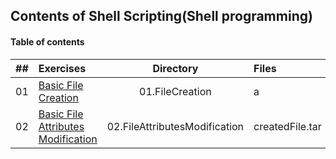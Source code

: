 ## Contents of Shell Scripting(Shell programming)

#### Table of contents

|  ##  | Exercises                                                                                                                                      |Directory                      | Files           |
|:----:|:-----------------------------------------------------------------------------------------------------------------------------------------------|:-----------------------------:|:----------------|
|  01  | [Basic File Creation](https://github.com/garlicvread/Shell_Scripting/tree/main/ShellScripts/01.FileCreation/File)                              |01.FileCreation                | a               |
|  02  | [Basic File Attributes Modification](https://github.com/garlicvread/Shell_Scripting/tree/main/ShellScripts/02.FileAttributesModification/File) |02.FileAttributesModification  | createdFile.tar |